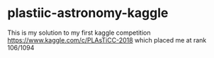 # plastiic-astronomy-kaggle

This is my solution to my first kaggle competition https://www.kaggle.com/c/PLAsTiCC-2018
which placed me at rank 106/1094
